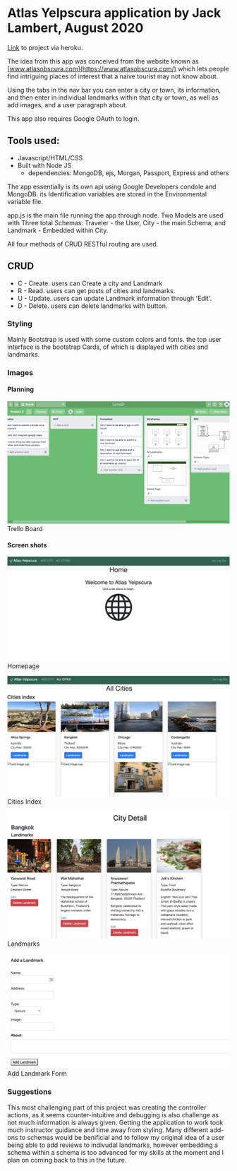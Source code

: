 # Atlas Yelpscura application by Jack Lambert, August 2020

[Link](https://atlas-yelpscura2.herokuapp.com/) to project via heroku.

The idea from this app was conceived from the website known as [www.atlasobscura.com](https://www.atlasobscura.com/) which lets people find intriguing places of interest that a naive tourist may not know about.

Using the tabs in the nav bar you can enter a city or town, its information, and then enter in individual landmarks within that city or town, as well as add images, and a user paragraph about.

This app also requires Google OAuth to login.

## Tools used:

- Javascript/HTML/CSS
- Built with Node JS
  - dependencies: MongoDB, ejs, Morgan, Passport, Express and others

The app essentially is its own api using Google Developers condole and MongoDB. its Identification variables are stored in the Environmental variable file.

app.js is the main file running the app through node.
Two Models are used with Three total Schemas: Traveler - the User, City - the main Schema, and Landmark - Embedded within City.

All four methods of CRUD RESTful routing are used.

## CRUD

- C - Create. users can Create a city and Landmark
- R - Read. users can get posts of cities and landmarks.
- U - Update. users can update Landmark information through 'Edit'.
- D - Delete. users can delete landmarks with button.

### Styling

Mainly Bootstrap is used with some custom colors and fonts.
the top user interface is the bootstrap Cards, of which is displayed with cities and landmarks.

### Images

#### Planning

![Trello Board](./public/images/screen-1.png)
Trello Board

#### Screen shots

![Homepage](./public/images/screen-2.png)
Homepage

![Cities Index](./public/images/screen-3.png)
Cities Index

![Landmarks](./public/images/screen-4.png)
Landmarks

![Add Landmark form](./public/images/screen-5.png)
Add Landmark Form

### Suggestions

This most challenging part of this project was creating the controller actions, as it seems counter-intuitive and debugging is also challenge as not much information is always given. Getting the application to work took much instructor guidance and time away from styling. Many different add-ons to schemas would be benificial and to follow my original idea of a user being able to add reviews to indivudal landmarks, however embedding a schema within a schema is too advanced for my skills at the moment and I plan on coming back to this in the future.
